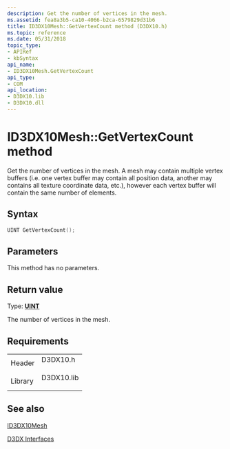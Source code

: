 ```yaml
---
description: Get the number of vertices in the mesh.
ms.assetid: fea8a3b5-ca10-4066-b2ca-6579829d31b6
title: ID3DX10Mesh::GetVertexCount method (D3DX10.h)
ms.topic: reference
ms.date: 05/31/2018
topic_type: 
- APIRef
- kbSyntax
api_name: 
- ID3DX10Mesh.GetVertexCount
api_type: 
- COM
api_location: 
- D3DX10.lib
- D3DX10.dll
---
```


# ID3DX10Mesh::GetVertexCount method

Get the number of vertices in the mesh. A mesh may contain multiple vertex buffers (i.e. one vertex buffer may contain all position data, another may contains all texture coordinate data, etc.), however each vertex buffer will contain the same number of elements.

## Syntax


```C++
UINT GetVertexCount();
```



## Parameters

This method has no parameters.

## Return value

Type: **[**UINT**](../winprog/windows-data-types.md)**

The number of vertices in the mesh.

## Requirements



|                    |                                                                                       |
|--------------------|---------------------------------------------------------------------------------------|
| Header<br/>  | <dl> <dt>D3DX10.h</dt> </dl>   |
| Library<br/> | <dl> <dt>D3DX10.lib</dt> </dl> |



## See also

<dl> <dt>

[ID3DX10Mesh](id3dx10mesh.md)
</dt> <dt>

[D3DX Interfaces](d3d10-graphics-reference-d3dx10-interfaces.md)
</dt> </dl>

 

 
